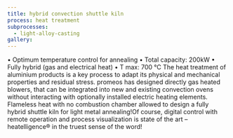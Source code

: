 ```yaml
---
title: hybrid convection shuttle kiln
process: heat treatment
subprocesses:
  - light-alloy-casting
gallery:
---
```


• Optimum temperature control for annealing • Total capacity: 200kW • Fully hybrid (gas and electrical heat) • T max: 700 °C  The heat treatment of aluminium products is a key process to adapt its physical and mechanical properties and residual stress. promeos has designed directly gas heated blowers, that can be integrated into new and existing convection ovens without interacting with optionally installed electric heating elements. Flameless heat with no combustion chamber allowed to design a fully hybrid shuttle kiln for light metal annealing!Of course, digital control with remote operation and process visualization is state of the art – heatelligence® in the truest sense of the word!

